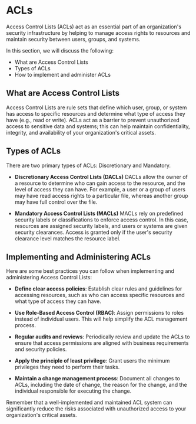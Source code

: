 # ACLs

Access Control Lists (ACLs) act as an essential part of an organization's security infrastructure by helping to manage access rights to resources and maintain security between users, groups, and systems.

In this section, we will discuss the following:

- What are Access Control Lists
- Types of ACLs
- How to implement and administer ACLs

## What are Access Control Lists

Access Control Lists are rule sets that define which user, group, or system has access to specific resources and determine what type of access they have (e.g., read or write). ACLs act as a barrier to prevent unauthorized access to sensitive data and systems; this can help maintain confidentiality, integrity, and availability of your organization's critical assets.

## Types of ACLs

There are two primary types of ACLs: Discretionary and Mandatory.

- **Discretionary Access Control Lists (DACLs)**
  DACLs allow the owner of a resource to determine who can gain access to the resource, and the level of access they can have. For example, a user or a group of users may have read access rights to a particular file, whereas another group may have full control over the file.

- **Mandatory Access Control Lists (MACLs)**
  MACLs rely on predefined security labels or classifications to enforce access control. In this case, resources are assigned security labels, and users or systems are given security clearances. Access is granted only if the user's security clearance level matches the resource label.

## Implementing and Administering ACLs

Here are some best practices you can follow when implementing and administering Access Control Lists:

- **Define clear access policies**: Establish clear rules and guidelines for accessing resources, such as who can access specific resources and what type of access they can have.

- **Use Role-Based Access Control (RBAC)**: Assign permissions to roles instead of individual users. This will help simplify the ACL management process.

- **Regular audits and reviews**: Periodically review and update the ACLs to ensure that access permissions are aligned with business requirements and security policies.

- **Apply the principle of least privilege**: Grant users the minimum privileges they need to perform their tasks.

- **Maintain a change management process**: Document all changes to ACLs, including the date of change, the reason for the change, and the individual responsible for executing the change.

Remember that a well-implemented and maintained ACL system can significantly reduce the risks associated with unauthorized access to your organization's critical assets.
